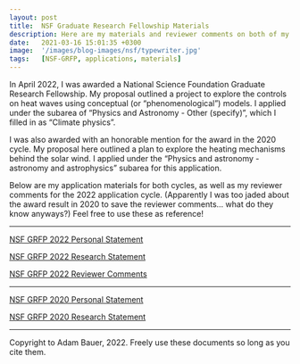 ```yaml
---
layout: post
title:  NSF Graduate Research Fellowship Materials
description: Here are my materials and reviewer comments on both of my NSF Graduate Research Fellowship applications.
date:   2021-03-16 15:01:35 +0300
image:  '/images/blog-images/nsf/typewriter.jpg'
tags:   [NSF-GRFP, applications, materials]
---
```


In April 2022, I was awarded a National Science Foundation Graduate Research Fellowship. My proposal outlined a project to explore the controls on heat waves using conceptual (or “phenomenological”) models. I applied under the subarea of “Physics and Astronomy - Other (specify)”, which I filled in as “Climate physics”. 

I was also awarded with an honorable mention for the award in the 2020 cycle. My proposal here outlined a plan to explore the heating mechanisms behind the solar wind. I applied under the “Physics and astronomy - astronomy and astrophysics” subarea for this application. 

Below are my application materials for both cycles, as well as my reviewer comments for the 2022 application cycle. (Apparently I was too jaded about the award result in 2020 to save the reviewer comments… what do they know anyways?) Feel free to use these as reference! 

---

[NSF GRFP 2022 Personal Statement](/files/grfp/Bauer_PersonalStatement_2022.pdf)

[NSF GRFP 2022 Research Statement](/files/grfp/Bauer_ResearchStatement_2022.pdf)

[NSF GRFP 2022 Reviewer Comments](/files/grfp/Bauer_ReviewerComments_2022.pdf)

---

[NSF GRFP 2020 Personal Statement](/files/grfp/Bauer_PersonalStatement_2020.pdf)

[NSF GRFP 2020 Research Statement](/files/grfp/Bauer_ResearchStatement_2020.pdf)

---
Copyright to Adam Bauer, 2022. Freely use these documents so long as you cite them. 